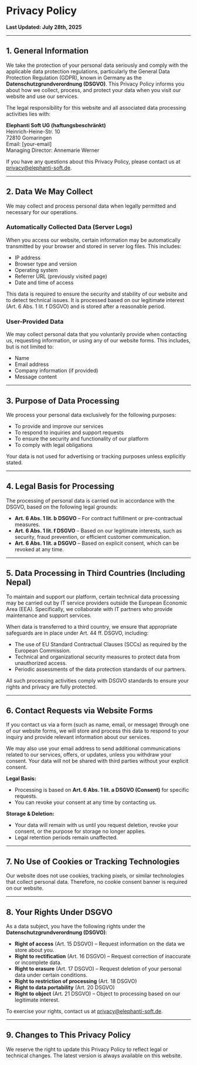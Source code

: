 
# Privacy Policy

**Last Updated: July 28th, 2025**

---

## 1. General Information

We take the protection of your personal data seriously and comply with the applicable data protection regulations, particularly the General Data Protection Regulation (GDPR), known in Germany as the **Datenschutzgrundverordnung (DSGVO)**. This Privacy Policy informs you about how we collect, process, and protect your data when you visit our website and use our services.

The legal responsibility for this website and all associated data processing activities lies with:

**Elephanti Soft UG (haftungsbeschränkt)**  
Heinrich-Heine-Str. 10  
72810 Gomaringen  
Email: [your-email]  
Managing Director: Annemarie Werner

If you have any questions about this Privacy Policy, please contact us at [privacy@elephanti-soft.de](mailto:privacy@elephanti-soft.de).

---

## 2. Data We May Collect

We may collect and process personal data when legally permitted and necessary for our operations.

### Automatically Collected Data (Server Logs)
When you access our website, certain information may be automatically transmitted by your browser and stored in server log files. This includes:
- IP address  
- Browser type and version  
- Operating system  
- Referrer URL (previously visited page)  
- Date and time of access

This data is required to ensure the security and stability of our website and to detect technical issues. It is processed based on our legitimate interest (Art. 6 Abs. 1 lit. f DSGVO) and is stored after a reasonable period.

### User-Provided Data
We may collect personal data that you voluntarily provide when contacting us, requesting information, or using any of our website forms. This includes, but is not limited to:
- Name  
- Email address  
- Company information (if provided)  
- Message content  

---

## 3. Purpose of Data Processing

We process your personal data exclusively for the following purposes:
- To provide and improve our services  
- To respond to inquiries and support requests  
- To ensure the security and functionality of our platform  
- To comply with legal obligations  

Your data is not used for advertising or tracking purposes unless explicitly stated.

---

## 4. Legal Basis for Processing

The processing of personal data is carried out in accordance with the DSGVO, based on the following legal grounds:
- **Art. 6 Abs. 1 lit. b DSGVO** – For contract fulfillment or pre-contractual measures.  
- **Art. 6 Abs. 1 lit. f DSGVO** – Based on our legitimate interests, such as security, fraud prevention, or efficient customer communication.  
- **Art. 6 Abs. 1 lit. a DSGVO** – Based on explicit consent, which can be revoked at any time.

---

## 5. Data Processing in Third Countries (Including Nepal)

To maintain and support our platform, certain technical data processing may be carried out by IT service providers outside the European Economic Area (EEA). Specifically, we collaborate with IT partners who provide maintenance and support services.

When data is transferred to a third country, we ensure that appropriate safeguards are in place under Art. 44 ff. DSGVO, including:

- The use of EU Standard Contractual Clauses (SCCs) as required by the European Commission.  
- Technical and organizational security measures to protect data from unauthorized access.  
- Periodic assessments of the data protection standards of our partners.

All such processing activities comply with DSGVO standards to ensure your rights and privacy are fully protected.

---

## 6. Contact Requests via Website Forms

If you contact us via a form (such as name, email, or message) through one of our website forms, we will store and process this data to respond to your inquiry and provide relevant information about our services.

We may also use your email address to send additional communications related to our services, offers, or updates, unless you withdraw your consent. Your data will not be shared with third parties without your explicit consent.

**Legal Basis:**
- Processing is based on **Art. 6 Abs. 1 lit. a DSGVO (Consent)** for specific requests.
- You can revoke your consent at any time by contacting us.

**Storage & Deletion:**
- Your data will remain with us until you request deletion, revoke your consent, or the purpose for storage no longer applies.  
- Legal retention periods remain unaffected.

---

## 7. No Use of Cookies or Tracking Technologies

Our website does not use cookies, tracking pixels, or similar technologies that collect personal data. Therefore, no cookie consent banner is required on our website.

---

## 8. Your Rights Under DSGVO

As a data subject, you have the following rights under the **Datenschutzgrundverordnung (DSGVO)**:

- **Right of access** (Art. 15 DSGVO) – Request information on the data we store about you.  
- **Right to rectification** (Art. 16 DSGVO) – Request correction of inaccurate or incomplete data.  
- **Right to erasure** (Art. 17 DSGVO) – Request deletion of your personal data under certain conditions.  
- **Right to restriction of processing** (Art. 18 DSGVO)  
- **Right to data portability** (Art. 20 DSGVO)  
- **Right to object** (Art. 21 DSGVO) – Object to processing based on our legitimate interest.  

To exercise your rights, contact us at [privacy@elephanti-soft.de](mailto:privacy@elephanti-soft.de).

---

## 9. Changes to This Privacy Policy

We reserve the right to update this Privacy Policy to reflect legal or technical changes. The latest version is always available on this website.
